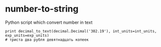 # number-to-string
Python script which convert number in text

```
print decimal_to_text(decimal.Decimal('302.19'), int_units=int_units, exp_units=exp_units)
# триста два рубля девятнадцать копеек
```
